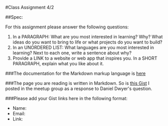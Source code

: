 #Class Assignment 4/2

##Spec:

For this assignment please answer the following questions:

1. In a PARAGRAPH: What are you most interested in learning? Why? What ideas do you want to bring to life or what projects do you want to build?
2. In an UNORDERED LIST: What languages are you most interested in learning? Next to each one, write a sentence about why?
3. Provide a LINK to a website or web app that inspires you. In a SHORT PARAGRAPH, explain what you like about it.

###The documentation for the Markdown markup language is [here](https://daringfireball.net/projects/markdown/)

###The page you are reading is written in Markdown. So is [this Gist](https://gist.github.com/mrjaimisra/76ef9ddceb6a540a100c90c411904aa8) I posted in the meetup group as a response to Daniel Dwyer's question.

###Please add your Gist links here in the following format:

- Name:
- Email:
- Link:
